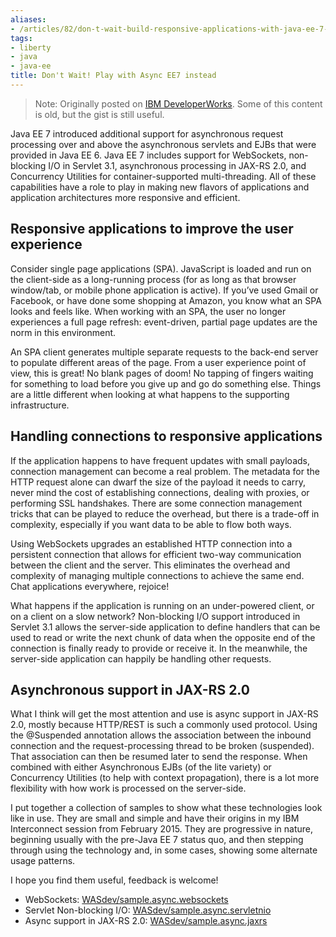 ```yaml
---
aliases:
- /articles/82/don-t-wait-build-responsive-applications-with-java-ee-7-instead
tags:
- liberty
- java
- java-ee
title: Don't Wait! Play with Async EE7 instead
---
```


> Note: Originally posted on [IBM DeveloperWorks](https://developer.ibm.com/wasdev/blog/2015/08/21/dont-wait-build-responsive-applications-java-ee7-liberty/). Some of this content is old, but the gist is still useful.

Java EE 7 introduced additional support for asynchronous request processing over and above the asynchronous servlets and EJBs that were provided in Java EE 6. Java EE 7 includes support for WebSockets, non-blocking I/O in Servlet 3.1, asynchronous processing in JAX-RS 2.0, and Concurrency Utilities for container-supported multi-threading. All of these capabilities have a role to play in making new flavors of applications and application architectures more responsive and efficient.

## Responsive applications to improve the user experience

Consider single page applications (SPA). JavaScript is loaded and run on the client-side as a long-running process (for as long as that browser window/tab, or mobile phone application is active). If you’ve used Gmail or Facebook, or have done some shopping at Amazon, you know what an SPA looks and feels like. When working with an SPA, the user no longer experiences a full page refresh: event-driven, partial page updates are the norm in this environment.

An SPA client generates multiple separate requests to the back-end server to populate different areas of the page. From a user experience point of view, this is great! No blank pages of doom! No tapping of fingers waiting for something to load before you give up and go do something else. Things are a little different when looking at what happens to the supporting infrastructure.

## Handling connections to responsive applications

If the application happens to have frequent updates with small payloads, connection management can become a real problem. The metadata for the HTTP request alone can dwarf the size of the payload it needs to carry, never mind the cost of establishing connections, dealing with proxies, or performing SSL handshakes. There are some connection management tricks that can be played to reduce the overhead, but there is a trade-off in complexity, especially if you want data to be able to flow both ways.

Using WebSockets upgrades an established HTTP connection into a persistent connection that allows for efficient two-way communication between the client and the server. This eliminates the overhead and complexity of managing multiple connections to achieve the same end. Chat applications everywhere, rejoice!

What happens if the application is running on an under-powered client, or on a client on a slow network? Non-blocking I/O support introduced in Servlet 3.1 allows the server-side application to define handlers that can be used to read or write the next chunk of data when the opposite end of the connection is finally ready to provide or receive it. In the meanwhile, the server-side application can happily be handling other requests.

## Asynchronous support in JAX-RS 2.0

What I think will get the most attention and use is async support in JAX-RS 2.0, mostly because HTTP/REST is such a commonly used protocol. Using the @Suspended annotation allows the association between the inbound connection and the request-processing thread to be broken (suspended). That association can then be resumed later to send the response. When combined with either Asynchronous EJBs (of the lite variety) or Concurrency Utilities (to help with context propagation), there is a lot more flexibility with how work is processed on the server-side.

I put together a collection of samples to show what these technologies look like in use. They are small and simple and have their origins in my IBM Interconnect session from February 2015. They are progressive in nature, beginning usually with the pre-Java EE 7 status quo, and then stepping through using the technology and, in some cases, showing some alternate usage patterns.

I hope you find them useful, feedback is welcome!

* WebSockets: [WASdev/sample.async.websockets](https://github.com/WASdev/sample.async.websockets)
* Servlet Non-blocking I/O: [WASdev/sample.async.servletnio](https://github.com/WASdev/sample.async.servletnio)
* Async support in JAX-RS 2.0: [WASdev/sample.async.jaxrs](https://github.com/WASdev/sample.async.jaxrs)